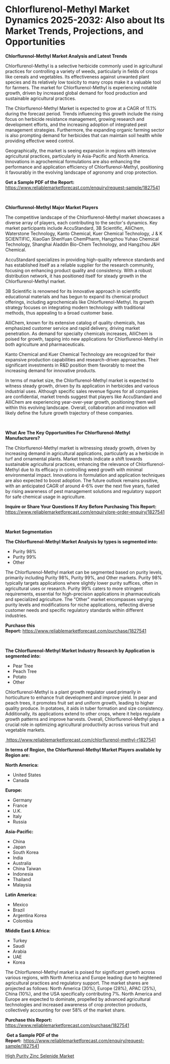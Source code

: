 <p><h1>Chlorflurenol-Methyl Market Dynamics 2025-2032: Also about Its Market Trends, Projections, and Opportunities</h1></p><p><strong>Chlorflurenol-Methyl Market Analysis and Latest Trends</strong></p>
<p><p>Chlorflurenol-Methyl is a selective herbicide commonly used in agricultural practices for controlling a variety of weeds, particularly in fields of crops like cereals and vegetables. Its effectiveness against unwanted plant species and its relatively low toxicity to many crops make it a valuable tool for farmers. The market for Chlorflurenol-Methyl is experiencing notable growth, driven by increased global demand for food production and sustainable agricultural practices. </p><p>The Chlorflurenol-Methyl Market is expected to grow at a CAGR of 11.1% during the forecast period. Trends influencing this growth include the rising focus on herbicide resistance management, growing research and development efforts, and the increasing adoption of integrated pest management strategies. Furthermore, the expanding organic farming sector is also prompting demand for herbicides that can maintain soil health while providing effective weed control. </p><p>Geographically, the market is seeing expansion in regions with intensive agricultural practices, particularly in Asia-Pacific and North America. Innovations in agrochemical formulations are also enhancing the performance and application efficiency of Chlorflurenol-Methyl, positioning it favourably in the evolving landscape of agronomy and crop protection.</p></p>
<p><strong>Get a Sample PDF of the Report:&nbsp;</strong> <a href="https://www.reliablemarketforecast.com/enquiry/request-sample/1827541?utm_campaign=1893&utm_medium=2&utm_source=Github&utm_content=ia&utm_term=03022025&utm_id=chlorflurenol-methyl">https://www.reliablemarketforecast.com/enquiry/request-sample/1827541</a></p>
<p>&nbsp;</p>
<p><strong>Chlorflurenol-Methyl Major Market Players</strong></p>
<p><p>The competitive landscape of the Chlorflurenol-Methyl market showcases a diverse array of players, each contributing to the sector's dynamics. Key market participants include AccuStandard, 3B Scientific, AlliChem, Waterstone Technology, Kanto Chemical, Kuer Chemical Technology, J & K SCIENTIFIC, XiaoGan ShenYuan ChemPharm, Hangzhou Yuhao Chemical Technology, Shanghai Aladdin Bio-Chem Technology, and Hangzhou J&H Chemical.</p><p>AccuStandard specializes in providing high-quality reference standards and has established itself as a reliable supplier for the research community, focusing on enhancing product quality and consistency. With a robust distribution network, it has positioned itself for steady growth in the Chlorflurenol-Methyl market.</p><p>3B Scientific is renowned for its innovative approach in scientific educational materials and has begun to expand its chemical product offerings, including agrochemicals like Chlorflurenol-Methyl. Its growth strategy focuses on integrating modern technology with traditional methods, thus appealing to a broad customer base.</p><p>AlliChem, known for its extensive catalog of quality chemicals, has emphasized customer service and rapid delivery, driving market penetration. As demand for specialty chemicals increases, AlliChem is poised for growth, tapping into new applications for Chlorflurenol-Methyl in both agriculture and pharmaceuticals.</p><p>Kanto Chemical and Kuer Chemical Technology are recognized for their expansive production capabilities and research-driven approaches. Their significant investments in R&D position them favorably to meet the increasing demand for innovative products.</p><p>In terms of market size, the Chlorflurenol-Methyl market is expected to witness steady growth, driven by its application in herbicides and various industrial uses. Although specific sales revenue figures for all companies are confidential, market trends suggest that players like AccuStandard and AlliChem are experiencing year-over-year growth, positioning them well within this evolving landscape. Overall, collaboration and innovation will likely define the future growth trajectory of these companies.</p></p>
<p>&nbsp;</p>
<p><strong>What Are The Key Opportunities For Chlorflurenol-Methyl Manufacturers?</strong></p>
<p><p>The Chlorflurenol-Methyl market is witnessing steady growth, driven by increasing demand in agricultural applications, particularly as a herbicide in turf and ornamental plants. Market trends indicate a shift towards sustainable agricultural practices, enhancing the relevance of Chlorflurenol-Methyl due to its efficacy in controlling weed growth with minimal environmental impact. Innovations in formulation and application techniques are also expected to boost adoption. The future outlook remains positive, with an anticipated CAGR of around 4-6% over the next five years, fueled by rising awareness of pest management solutions and regulatory support for safe chemical usage in agriculture.</p></p>
<p><strong>Inquire or Share Your Questions If Any Before Purchasing This Report:</strong> <a href="https://www.reliablemarketforecast.com/enquiry/pre-order-enquiry/1827541?utm_campaign=1893&utm_medium=2&utm_source=Github&utm_content=ia&utm_term=03022025&utm_id=chlorflurenol-methyl">https://www.reliablemarketforecast.com/enquiry/pre-order-enquiry/1827541</a></p>
<p>&nbsp;</p>
<p><strong>Market Segmentation</strong></p>
<p><strong>The Chlorflurenol-Methyl Market Analysis by types is segmented into:</strong></p>
<p><ul><li>Purity 98%</li><li>Purity 99%</li><li>Other</li></ul></p>
<p><p>The Chlorflurenol-Methyl market can be segmented based on purity levels, primarily including Purity 98%, Purity 99%, and Other markets. Purity 98% typically targets applications where slightly lower purity suffices, often in agricultural uses or research. Purity 99% caters to more stringent requirements, essential for high-precision applications in pharmaceuticals and specialized agriculture. The "Other" market encompasses varying purity levels and modifications for niche applications, reflecting diverse customer needs and specific regulatory standards within different industries.</p></p>
<p><strong>Purchase this Report:&nbsp;</strong><a href="https://www.reliablemarketforecast.com/purchase/1827541?utm_campaign=1893&utm_medium=2&utm_source=Github&utm_content=ia&utm_term=03022025&utm_id=chlorflurenol-methyl">https://www.reliablemarketforecast.com/purchase/1827541</a></p>
<p>&nbsp;</p>
<p><strong>The Chlorflurenol-Methyl Market Industry Research by Application is segmented into:</strong></p>
<p><ul><li>Pear Tree</li><li>Peach Tree</li><li>Potato</li><li>Other</li></ul></p>
<p><p>Chlorflurenol-Methyl is a plant growth regulator used primarily in horticulture to enhance fruit development and improve yield. In pear and peach trees, it promotes fruit set and uniform growth, leading to higher quality produce. In potatoes, it aids in tuber formation and size consistency. Additionally, its applications extend to other crops, where it helps regulate growth patterns and improve harvests. Overall, Chlorflurenol-Methyl plays a crucial role in optimizing agricultural productivity across various fruit and vegetable markets.</p></p>
<p><a href="https://www.reliablemarketforecast.com/chlorflurenol-methyl-r1827541?utm_campaign=1893&utm_medium=2&utm_source=Github&utm_content=ia&utm_term=03022025&utm_id=chlorflurenol-methyl">&nbsp;https://www.reliablemarketforecast.com/chlorflurenol-methyl-r1827541</a></p>
<p><strong>In terms of Region, the Chlorflurenol-Methyl Market Players available by Region are:</strong></p>
<p>
    <p> <strong> North America: </strong>
        <ul>
            <li>United States</li>
            <li>Canada</li>
        </ul>
        </p> 
    <p> <strong> Europe: </strong>
        <ul>
            <li>Germany</li>
            <li>France</li>
            <li>U.K.</li>
            <li>Italy</li>
            <li>Russia</li>
        </ul>
        </p> 
    <p> <strong> Asia-Pacific: </strong>
        <ul>
            <li>China</li>
            <li>Japan</li>
            <li>South Korea</li>
            <li>India</li>
            <li>Australia</li>
            <li>China Taiwan</li>
            <li>Indonesia</li>
            <li>Thailand</li>
            <li>Malaysia</li>
        </ul>
        </p> 
    <p> <strong> Latin America: </strong>
        <ul>
            <li>Mexico</li>
            <li>Brazil</li>
            <li>Argentina Korea</li>
            <li>Colombia</li>
        </ul>
        </p> 
    <p> <strong> Middle East & Africa: </strong>
        <ul>
            <li>Turkey</li>
            <li>Saudi</li>
            <li>Arabia</li>
            <li>UAE</li>
            <li>Korea</li>
        </ul>
    </p>
    </p>
<p><p>The Chlorflurenol-Methyl market is poised for significant growth across various regions, with North America and Europe leading due to heightened agricultural practices and regulatory support. The market shares are projected as follows: North America (30%), Europe (28%), APAC (25%), China (10%), and the USA specifically contributing 7%. North America and Europe are expected to dominate, propelled by advanced agricultural technologies and increased awareness of crop protection products, collectively accounting for over 58% of the market share.</p></p>
<p><strong>Purchase this Report: </strong><a href="https://www.reliablemarketforecast.com/purchase/1827541?utm_campaign=1893&utm_medium=2&utm_source=Github&utm_content=ia&utm_term=03022025&utm_id=chlorflurenol-methyl">https://www.reliablemarketforecast.com/purchase/1827541</a></p>
<p>&nbsp;<strong>Get a Sample PDF of the Report:&nbsp;&nbsp;</strong><a href="https://www.reliablemarketforecast.com/enquiry/request-sample/1827541?utm_campaign=1893&utm_medium=2&utm_source=Github&utm_content=ia&utm_term=03022025&utm_id=chlorflurenol-methyl">https://www.reliablemarketforecast.com/enquiry/request-sample/1827541</a></p>
<p><strong></strong></p>
<p><p><a href="https://github.com/PeterParrish5/Market-Research-Report-List-7/blob/main/high-purity-zinc-selenide-market.md?utm_campaign=1893&utm_medium=2&utm_source=Github&utm_content=ia&utm_term=03022025&utm_id=chlorflurenol-methyl">High Purity Zinc Selenide Market</a></p></p>